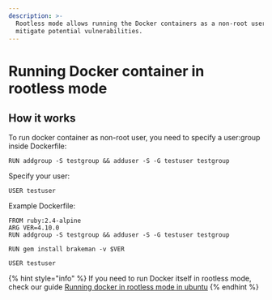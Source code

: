 ```yaml
---
description: >-
  Rootless mode allows running the Docker containers as a non-root user to
  mitigate potential vulnerabilities.
---
```


# Running Docker container in rootless mode

## How it works

To run docker container as non-root user, you need to specify a user:group inside Dockerfile:

```text
RUN addgroup -S testgroup && adduser -S -G testuser testgroup
```

Specify your user:

```text
USER testuser
```

Example Dockerfile:

```text
FROM ruby:2.4-alpine
ARG VER=4.10.0
RUN addgroup -S testgroup && adduser -S -G testuser testgroup

RUN gem install brakeman -v $VER

USER testuser
```

{% hint style="info" %}
If you need to run Docker itself in rootless mode, check our guide [Running docker in rootless mode in ubuntu](../running-docker-in-rootless-mode-in-ubuntu/)
{% endhint %}




